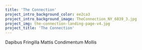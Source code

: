 ```yaml
---
title: 'The Connection'
project_intro_background_color: ee2ca3
project_intro_background_image: TheConnection_NY_6039_3.jpg
project_img: the-connection-landing-page-v4.jpg
project_title: 'The Connection'
---
```


Dapibus Fringilla Mattis Condimentum Mollis